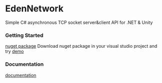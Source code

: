 # EdenNetwork
Simple C# asynchronous TCP socket server&amp;client API for .NET &amp; Unity


### Getting Started

[nuget package](https://www.nuget.org/packages/EdenNetwork)
Download nuget package in your visual studio project and try [demo](https://github.com/beatheat/EdenNetwork/tree/main/Demo)

### Documentation
[documentation](https://github.com/beatheat/EdenNetwork/blob/main/Docs/document.md)


